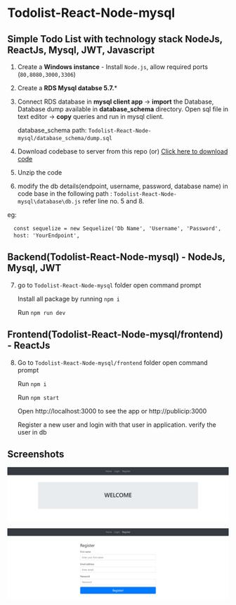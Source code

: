 # Todolist-React-Node-mysql


## Simple Todo List with technology stack **NodeJs, ReactJs, Mysql, JWT, Javascript**

1. Create a **Windows instance** - Install `Node.js`, allow required ports (`80,8080,3000,3306`)

2. Create a **RDS Mysql databse 5.7.***

3. Connect RDS database in **mysql client app** -> **import** the Database, Database dump available in **database_schema** directory. Open sql file in text editor -> **copy** queries and run in mysql client.

   database_schema path: `Todolist-React-Node-mysql/database_schema/dump.sql`
   
5. Download codebase to server from this repo (or)  [Click here to download code](https://codeload.github.com/mohan-balakrishnan/Todolist-React-Node-mysql/zip/refs/heads/main)

6. Unzip the code

7. modify the db details(endpoint, username, password, database name) in code base in the following path : `Todolist-React-Node-mysql\database\db.js`  refer line no. 5 and 8.
   
  eg: 
      
      const sequelize = new Sequelize('Db Name', 'Username', 'Password',
      host: 'YourEndpoint',


## Backend(Todolist-React-Node-mysql) - NodeJs, Mysql, JWT

7. go to `Todolist-React-Node-mysql` folder open command prompt

   Install all package by running `npm i`   

   Run `npm run dev`


## Frontend(Todolist-React-Node-mysql/frontend) - ReactJs

8. Go to `Todolist-React-Node-mysql/frontend` folder  open command prompt

   Run `npm i`

   Run `npm start`

   Open http://localhost:3000  to see the app or http://publicip:3000

   Register a new user and login with that user in application. verify the user in db

## Screenshots

![Home Page](https://raw.githubusercontent.com/mohan-balakrishnan/Todolist-React-Node-mysql/main/home.JPG)

![Register](https://raw.githubusercontent.com/mohan-balakrishnan/Todolist-React-Node-mysql/main/register.JPG)
